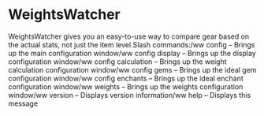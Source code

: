 # WeightsWatcher

WeightsWatcher gives you an easy-to-use way to compare gear based on the actual stats, not just the item level.Slash commands:/ww config – Brings up the main configuration window/ww config display – Brings up the display configuration window/ww config calculation – Brings up the weight calculation configuration window/ww config gems – Brings up the ideal gem configuration window/ww config enchants – Brings up the ideal enchant configuration window/ww weights – Brings up the weights configuration window/ww version – Displays version information/ww help – Displays this message
